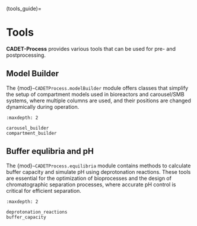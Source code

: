 (tools_guide)=
# Tools
**CADET-Process** provides various tools that can be used for pre- and postprocessing.


## Model Builder

The {mod}`~CADETProcess.modelBuilder` module offers classes that simplify the setup of compartment models used in bioreactors and carousel/SMB systems, where multiple columns are used, and their positions are changed dynamically during operation.

```{toctree}
:maxdepth: 2

carousel_builder
compartment_builder
```

## Buffer equlibria and pH
The {mod}`~CADETProcess.equilibria` module contains methods to calculate buffer capacity and simulate pH using deprotonation reactions.
These tools are essential for the optimization of bioprocesses and the design of chromatographic separation processes, where accurate pH control is critical for efficient separation.

```{toctree}
:maxdepth: 2

deprotonation_reactions
buffer_capacity
```
